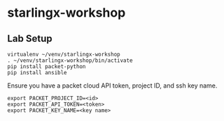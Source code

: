 # starlingx-workshop


## Lab Setup 

```
virtualenv ~/venv/starlingx-workshop
. ~/venv/starlingx-workshop/bin/activate
pip install packet-python
pip install ansible
```

Ensure you have a packet cloud API token, project ID, and ssh key name.

```
export PACKET_PROJECT_ID=<id>
export PACKET_API_TOKEN=<token>
export PACKET_KEY_NAME=<key name>
```


